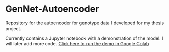 # GenNet-Autoencoder
Repository for the autoencoder for genotype data I developed for my thesis project.

Currently contains a Jupyter notebook with a demonstration of the model. I will later add more code.
[Click here to run the demo in Google Colab](https://colab.research.google.com/github/dkruit/GenNet-Autoencoder/blob/main/GenNet_Autoencoder_demo.ipynb)
